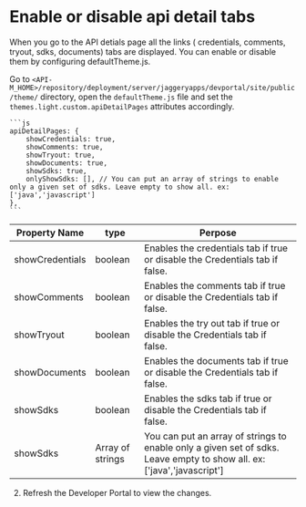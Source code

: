 # Enable or disable api detail tabs

When you go to the API detials page all the links ( credentials, comments, tryout, sdks, documents) tabs are displayed. You can enable or disable them by configuring defaultTheme.js.

Go to  `<API-M_HOME>/repository/deployment/server/jaggeryapps/devportal/site/public/theme/` directory, open the `defaultTheme.js` file and set the `themes.light.custom.apiDetailPages` attributes accordingly.

    ```js
    apiDetailPages: {
        showCredentials: true,
        showComments: true,
        showTryout: true,
        showDocuments: true,
        showSdks: true,
        onlyShowSdks: [], // You can put an array of strings to enable only a given set of sdks. Leave empty to show all. ex: ['java','javascript'] 
    },
    ```


| Property Name | type | Perpose |
| ---- | ---- | ---- |
| showCredentials | boolean | Enables the credentials tab if true or disable the Credentials tab if false. |
| showComments | boolean | Enables the comments tab if true or disable the Credentials tab if false. |
| showTryout | boolean | Enables the try out tab if true or disable the Credentials tab if false. |
| showDocuments | boolean | Enables the documents tab if true or disable the Credentials tab if false. |
| showSdks | boolean | Enables the sdks tab if true or disable the Credentials tab if false. |
| showSdks | Array of strings | You can put an array of strings to enable only a given set of sdks. Leave empty to show all. ex: ['java','javascript'] |

2. Refresh the Developer Portal to view the changes.